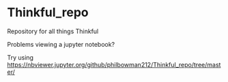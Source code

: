 # Thinkful_repo
Repository for all things Thinkful

Problems viewing a jupyter notebook?

Try using https://nbviewer.jupyter.org/github/philbowman212/Thinkful_repo/tree/master/
